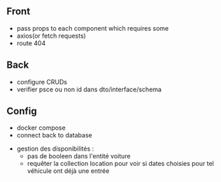 <!-- TODO -->
## Front
- pass props to each component which requires some
- axios(or fetch requests)
- route 404
## Back
- configure CRUDs
- verifier psce ou non id dans dto/interface/schema
## Config
- docker compose
- connect back to database

<!-- FIXME -->
- gestion des disponibilités :
    - pas de booleen dans l'entité voiture
    - requêter la collection location pour voir si dates choisies pour tel véhicule ont déjà une entrée
